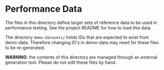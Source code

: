 # Performance Data

The files in this directory define larger sets of reference data to be used in 
performance testing.  See the project README for how to load this data.

The directory `demo-datasets/` holds IDs that are expected to exist from demo-data.
Therefore changing ID's in demo-data may need for these files to be re-generated.

**WARNING**: the contents of this directory are managed through an external
generation tool.  Please do not edit these files by hand.